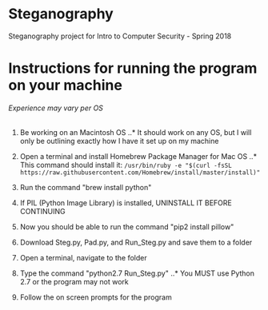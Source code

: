# Steganography

Steganography project for Intro to Computer Security - Spring 2018

# Instructions for running the program on your machine

###### Experience may vary per OS

1. Be working on an Macintosh OS
..* It should work on any OS, but I will only be outlining exactly how I have it set up on my machine

2. Open a terminal and install Homebrew Package Manager for Mac OS
..* This command should install it:
```/usr/bin/ruby -e "$(curl -fsSL https://raw.githubusercontent.com/Homebrew/install/master/install)"```

3. Run the command "brew install python"

4. If PIL (Python Image Library) is installed, UNINSTALL IT BEFORE CONTINUING

5. Now you should be able to run the command "pip2 install pillow"

6. Download Steg.py, Pad.py, and Run_Steg.py and save them to a folder

7. Open a terminal, navigate to the folder

8. Type the command "python2.7 Run_Steg.py"
..* You MUST use Python 2.7 or the program may not work

9. Follow the on screen prompts for the program
